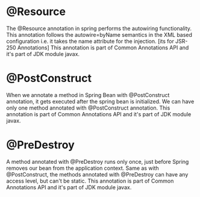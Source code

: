 # @Resource
The @Resource annotation in spring performs the autowiring functionality. This annotation follows the autowire=byName semantics in the XML based configuration i.e. it takes the name attribute for the injection. [its for JSR-250 Annotations] This annotation is part of Common Annotations API and it's part of JDK module javax.

# @PostConstruct
When we annotate a method in Spring Bean with @PostConstruct annotation, it gets executed after the spring bean is initialized. We can have only one method annotated with @PostConstruct annotation. This annotation is part of Common Annotations API and it's part of JDK module javax.

# @PreDestroy
A method annotated with @PreDestroy runs only once, just before Spring removes our bean from the application context. Same as with @PostConstruct, the methods annotated with @PreDestroy can have any access level, but can't be static. This annotation is part of Common Annotations API and it's part of JDK module javax.